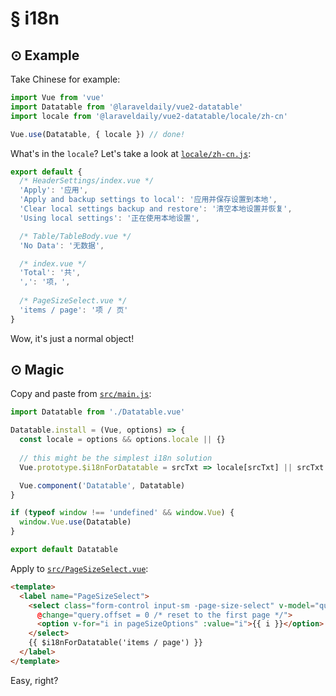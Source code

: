 # § i18n

## ⊙ Example

Take Chinese for example:

```js
import Vue from 'vue'
import Datatable from '@laraveldaily/vue2-datatable'
import locale from '@laraveldaily/vue2-datatable/locale/zh-cn'

Vue.use(Datatable, { locale }) // done!
```

What's in the `locale`? Let's take a look at [`locale/zh-cn.js`](https://github.com/LaravelDaily/vue2-datatable/blob/master/locale/zh-cn.js):

```js
export default {
  /* HeaderSettings/index.vue */
  'Apply': '应用',
  'Apply and backup settings to local': '应用并保存设置到本地',
  'Clear local settings backup and restore': '清空本地设置并恢复',
  'Using local settings': '正在使用本地设置',

  /* Table/TableBody.vue */
  'No Data': '无数据',

  /* index.vue */
  'Total': '共',
  ',': '项，',
  
  /* PageSizeSelect.vue */
  'items / page': '项 / 页'
}
```

Wow, it's just a normal object!

## ⊙ Magic

Copy and paste from [`src/main.js`](https://github.com/LaravelDaily/vue2-datatable/blob/master/src/main.js):

```js
import Datatable from './Datatable.vue'

Datatable.install = (Vue, options) => {
  const locale = options && options.locale || {}
  
  // this might be the simplest i18n solution
  Vue.prototype.$i18nForDatatable = srcTxt => locale[srcTxt] || srcTxt

  Vue.component('Datatable', Datatable)
}

if (typeof window !== 'undefined' && window.Vue) {
  window.Vue.use(Datatable)
}

export default Datatable
```

Apply to [`src/PageSizeSelect.vue`](https://github.com/LaravelDaily/vue2-datatable/blob/master/src/PageSizeSelect.vue):

```html
<template>
  <label name="PageSizeSelect">
    <select class="form-control input-sm -page-size-select" v-model="query.limit"
      @change="query.offset = 0 /* reset to the first page */">
      <option v-for="i in pageSizeOptions" :value="i">{{ i }}</option>
    </select>
    {{ $i18nForDatatable('items / page') }}
  </label>
</template>
```

Easy, right?
